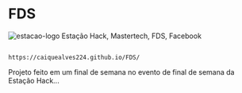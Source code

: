 # FDS 
![estacao-logo](https://user-images.githubusercontent.com/37445916/59709072-50722000-91dc-11e9-8a70-872e82b9876e.png)
Estação Hack, Mastertech, FDS, Facebook

                                            https://caiquealves224.github.io/FDS/

Projeto feito em um final de semana no evento de final de semana da Estação Hack...
